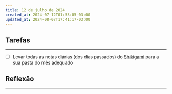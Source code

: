 ```yaml
---
title: 12 de julho de 2024
created_at: 2024-07-12T01:53:05-03:00
updated_at: 2024-08-07T17:41:17-03:00
---
```

## Tarefas
---
- [ ] Levar todas as notas diárias (dos dias passados) do [Shikigami](../api/sementes/2024/07/07/2024-06-30-Shikigami.md) para a sua pasta do mês adequado

##  Reflexão
---
